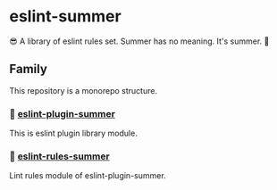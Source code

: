 # eslint-summer

😎 A library of eslint rules set. Summer has no meaning. It's summer. 🌴

## Family

This repository is a monorepo structure.

### 🔌 [eslint-plugin-summer](https://github.com/1natsu172/eslint-summer/tree/master/packages/eslint-plugin-summer)

This is eslint plugin library module.

### 📝 [eslint-rules-summer](https://github.com/1natsu172/eslint-summer/tree/master/packages/eslint-rules-summer)

Lint rules module of eslint-plugin-summer.
